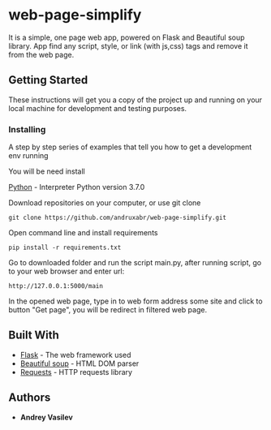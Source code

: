 # web-page-simplify
It is a simple, one page web app, powered on Flask and Beautiful soup library.
App find any script, style, or link (with js,css) tags and remove it from the web page.

## Getting Started

These instructions will get you a copy of the project up and running on your local machine for development and testing purposes.


### Installing

A step by step series of examples that tell you how to get a development env running

You will be need install

[Python](https://www.python.org/downloads/) - Interpreter Python version 3.7.0


Download repositories on your computer, or use git clone

```
git clone https://github.com/andruxabr/web-page-simplify.git
```

Open command line and install requirements

```
pip install -r requirements.txt
```

Go to downloaded folder and run the script main.py, after running script, go to your web browser and
enter url:

```
http://127.0.0.1:5000/main
```

In the opened web page, type in to web form address some site and click to button "Get page", 
you will be redirect in filtered web page.


## Built With

* [Flask](http://flask.pocoo.org/) - The web framework used
* [Beautiful soup](https://www.crummy.com/software/BeautifulSoup/bs4/doc/) - HTML DOM parser
* [Requests](http://docs.python-requests.org/en/master/) - HTTP requests library

## Authors

* **Andrey Vasilev**
